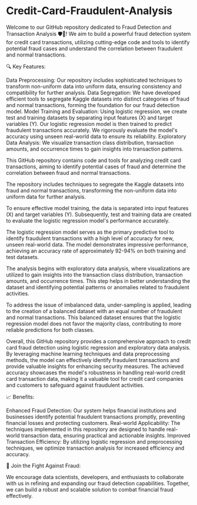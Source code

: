 # Credit-Card-Fraudulent-Analysis
Welcome to our GitHub repository dedicated to Fraud Detection and Transaction Analysis 🛡️🚦! We aim to build a powerful fraud detection system for credit card transactions, utilizing cutting-edge code and tools to identify potential fraud cases and understand the correlation between fraudulent and normal transactions.

🔍 Key Features:

Data Preprocessing: Our repository includes sophisticated techniques to transform non-uniform data into uniform data, ensuring consistency and compatibility for further analysis.
Data Segregation: We have developed efficient tools to segregate Kaggle datasets into distinct categories of fraud and normal transactions, forming the foundation for our fraud detection model.
Model Training and Evaluation: Using logistic regression, we create test and training datasets by separating input features (X) and target variables (Y). Our logistic regression model is then trained to predict fraudulent transactions accurately. We rigorously evaluate the model's accuracy using unseen real-world data to ensure its reliability.
Exploratory Data Analysis: We visualize transaction class distribution, transaction amounts, and occurrence times to gain insights into transaction patterns.

This GitHub repository contains code and tools for analyzing credit card transactions, aiming to identify potential cases of fraud and determine the correlation between fraud and normal transactions.

The repository includes techniques to segregate the Kaggle datasets into fraud and normal transactions, transforming the non-uniform data into uniform data for further analysis.

To ensure effective model training, the data is separated into input features (X) and target variables (Y). Subsequently, test and training data are created to evaluate the logistic regression model's performance accurately.

The logistic regression model serves as the primary predictive tool to identify fraudulent transactions with a high level of accuracy for new, unseen real-world data. The model demonstrates impressive performance, achieving an accuracy rate of approximately 92-94% on both training and test datasets.

The analysis begins with exploratory data analysis, where visualizations are utilized to gain insights into the transaction class distribution, transaction amounts, and occurrence times. This step helps in better understanding the dataset and identifying potential patterns or anomalies related to fraudulent activities.

To address the issue of imbalanced data, under-sampling is applied, leading to the creation of a balanced dataset with an equal number of fraudulent and normal transactions. This balanced dataset ensures that the logistic regression model does not favor the majority class, contributing to more reliable predictions for both classes.

Overall, this GitHub repository provides a comprehensive approach to credit card fraud detection using logistic regression and exploratory data analysis. By leveraging machine learning techniques and data preprocessing methods, the model can effectively identify fraudulent transactions and provide valuable insights for enhancing security measures. The achieved accuracy showcases the model's robustness in handling real-world credit card transaction data, making it a valuable tool for credit card companies and customers to safeguard against fraudulent activities.

📈 Benefits:

Enhanced Fraud Detection: Our system helps financial institutions and businesses identify potential fraudulent transactions promptly, preventing financial losses and protecting customers.
Real-world Applicability: The techniques implemented in this repository are designed to handle real-world transaction data, ensuring practical and actionable insights.
Improved Transaction Efficiency: By utilizing logistic regression and preprocessing techniques, we optimize transaction analysis for increased efficiency and accuracy.

🚀 Join the Fight Against Fraud:

We encourage data scientists, developers, and enthusiasts to collaborate with us in refining and expanding our fraud detection capabilities. Together, we can build a robust and scalable solution to combat financial fraud effectively.

